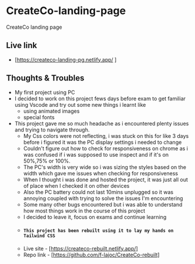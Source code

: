 # CreateCo-landing-page
CreateCo landing page

## Live link
- [https://createco-landing-pg.netlify.app/ ]
## Thoughts & Troubles
- My first project using PC
- I decided to work on this project fews days before exam to get familiar using Vscode and try out some new things i learnt like
  - using animated images
  - special fonts
- This project gave me so much headache as i encountered plenty issues and trying to navigate through.
  - My Css colors were not reflecting, i was stuck on this for like 3 days before i figured it was the PC display settings i needed to change
  - Couldn't figure out how to check for responsiveness on chrome as i was confused if i was supposed to use inspect and if it's on 50%,75% or 100%.
  - The PC's width is very wide so i was sizing the styles based on the width which gave me issues when checking for responsiveness
  - When I thought i was done and hosted the project, it was just all out of place when I checked it on other devices
  - Also the PC battery could not last 10mins unplugged so it was annoying coupled with trying to solve the issues I'm encountering
  - Some many other bugs encountered but i was able to understand how most things work in the course of this project
  - I decided to leave it, focus on exams and continue learning
  - #### ` This project has been rebuilt using it to lay my hands on Tailwind CSS `
  - Live site - [https://createco-rebuilt.netlify.app/]
  - Repo link - [https://github.com/f-lajoc/CreateCo-rebuilt]
